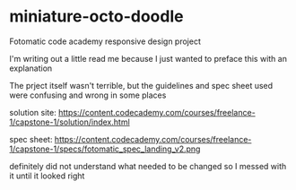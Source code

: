 # miniature-octo-doodle
Fotomatic code academy responsive design project


I'm writing out a little read me because I just wanted to preface this with an explanation

The prject itself wasn't terrible, but the guidelines and spec sheet used were confusing and wrong in some places

solution site: https://content.codecademy.com/courses/freelance-1/capstone-1/solution/index.html

spec sheet: https://content.codecademy.com/courses/freelance-1/capstone-1/specs/fotomatic_spec_landing_v2.png

definitely did not understand what needed to be changed so I messed with it until it looked right
